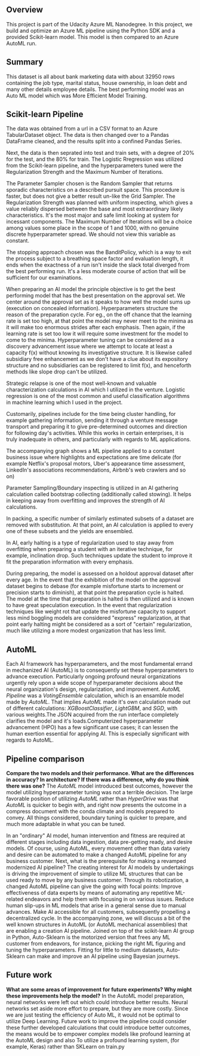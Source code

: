 ## Overview
This project is part of the Udacity Azure ML Nanodegree.
In this project, we build and optimize an Azure ML pipeline using the Python SDK and a provided Scikit-learn model.
This model is then compared to an Azure AutoML run.

## Summary
This dataset is all about bank marketing data with about 32950 rows containing the job type, marital status, house ownership, in loan debt and many other details employee details. The best performing model was an Auto ML model which was More Efficient Model Training.

## Scikit-learn Pipeline
The data was obtained from a url in a CSV format to an Azure TabularDataset object. The data is then changed over to a Pandas DataFrame cleaned, and the results split into a confined Pandas Series. 

Next, the data is then seprated into test and train sets, with a degree of 20% for the test, and the 80% for train. The Logistic Rregression was utilized from the Scikit-learn pipeline, and the hyperparameters tuned were the Regularization Strength and the Maximum Number of Iterations. 

The Parameter Sampler chosen is the Random Sampler that returns sporadic characteristics on a described pursuit space. This procedure is faster, but does not give a better result un-like the Grid Sampler. The Regularization Strength was planned with uniform inspecting, which gives a value reliably dispersed between the base and most extraordinary likely characteristics. It's the most major and safe limit looking at system for incessant components. The Maximum Number of Iterations will be a choice among values some place in the scope of 1 and 1000, with no genuine discrete hyperparameter spread. We should not view this variable as constant. 

The stopping approach chosen was the BanditPolicy, which is a way to exit the process subject to a breathing space factor and evaluation length, it ends when the exactness of a run isn't inside the slack total diverged from the best performing run. It's a less moderate course of action that will be sufficient for our examinations.

When preparing an AI model the principle objective is to get the best performing model that has the best presentation on the approval set. We center around the approval set as it speaks to how well the model sums up (execution on concealed information). Hyperparameters structure the reason of the preparation cycle. For eg., on the off chance that the learning rate is set too high, at that point the model may never meet to the minima as it will make too enormous strides after each emphasis. Then again, if the learning rate is set too low it will require some investment for the model to come to the minima. Hyperparameter tuning can be considered as a discovery advancement issue where we attempt to locate at least a capacity f(x) without knowing its investigative structure. It is likewise called subsidiary free enhancement as we don't have a clue about its expository structure and no subsidiaries can be registered to limit f(x), and henceforth methods like slope drop can't be utilized. 

Strategic relapse is one of the most well-known and valuable characterization calculations in AI which I utilized in the venture. Logistic regression is one of the most common and useful classification algorithms in machine learning which I used in the project. 

Customarily, pipelines include for the time being cluster handling, for example gathering information, sending it through a venture message transport and preparing it to give pre-determined outcomes and direction for following day's activities. While this works in certain enterprises, it is truly inadequate in others, and particularly with regards to ML applications. 

The accompanying graph shows a ML pipeline applied to a constant business issue where highlights and expectations are time delicate (for example Netflix's proposal motors, Uber's appearance time assessment, LinkedIn's associations recommendations, Airbnb's web crawlers and so on)

Parameter Sampling/Boundary inspecting is utilized in an AI gathering calculation called bootstrap collecting (additionally called stowing). It helps in keeping away from overfitting and improves the strength of AI calculations. 

In packing, a specific number of similarly estimated subsets of a dataset are removed with substitution. At that point, an AI calculation is applied to every one of these subsets and the yields are ensembled.

In AI, early halting is a type of regularization used to stay away from overfitting when preparing a student with an iterative technique, for example, inclination drop. Such techniques update the student to improve it fit the preparation information with every emphasis. 

During preparing, the model is assessed on a holdout approval dataset after every age. In the event that the exhibition of the model on the approval dataset begins to debase (for example misfortune starts to increment or precision starts to diminish), at that point the preparation cycle is halted. The model at the time that preparation is halted is then utilized and is known to have great speculation execution. In the event that regularization techniques like weight rot that update the misfortune capacity to support less mind boggling models are considered "express" regularization, at that point early halting might be considered as a sort of "certain" regularization, much like utilizing a more modest organization that has less limit.

## AutoML
Each AI framework has hyperparameters, and the most fundamental errand in mechanized AI (AutoML) is to consequently set these hyperparameters to advance execution. Particularly ongoing profound neural organizations urgently rely upon a wide scope of hyperparameter decisions about the neural organization's design, regularization, and improvement. *AutoML Pipeline* was a *VotingEnsemble* calculation, which is an ensamble model made by *AutoML*. That implies *AutoML* made it's own calculation made out of different calculations: *XGBoostClassifier*, *LightGBM*, and *SGD*, with various weights.The JSON acquired from the run interface completely clarifies the model and it's loads.Computerized hyperparameter advancement (HPO) has a few significant use cases; it can lessen the human exertion essential for applying AI. This is especially significant with regards to AutoML.




## Pipeline comparison
**Compare the two models and their performance. What are the differences in accuracy? In architecture? If there was a difference, why do you think there was one?**
The *AutoML* model introduced best outcomes, however the model utilizing hyperparameter tuning was not a terrible decision. The large favorable position of utilizing *AutoML* rather than *HyperDrive* was that *AutoML* is quicker to begin with, and right now presents the outcome in a compress document with the conda climate and models prepared to convey. All things considered, boundary tuning is quicker to prepare, and much more adaptable in what you can be tuned.

In an "ordinary" AI model, human intervention and fitness are required at different stages including data ingestion, data pre-getting ready, and desire models. Of course, using AutoML, every movement other than data variety and desire can be automated to make a changed AutoML pipeline for any business customer. Next, what is the prerequisite for making a revamped modernized AI pipeline? The creating interest for AI models by undertakings is driving the improvement of simple to utilize ML structures that can be used ready to move by any business customer. Through its robotization, a changed AutoML pipeline can give the going with focal points: Improve effectiveness of data experts by means of automating any repetitive ML-related endeavors and help them with focusing in on various issues. Reduce human slip-ups in ML models that arise in a general sense due to manual advances. Make AI accessible for all customers, subsequently propelling a decentralized cycle. In the accompanying zone, we will discuss a bit of the well known structures in AutoML (or AutoML mechanical assemblies) that are enabling a creation AI pipeline. Joined on top of the scikit-learn AI group in Python, Auto-Sklearn is the motorized version that frees any ML customer from endeavors, for instance, picking the right ML figuring and tuning the hyperparameters. Fitting for little to medium datasets, Auto-Sklearn can make and improve an AI pipeline using Bayesian journeys.

## Future work
**What are some areas of improvement for future experiments? Why might these improvements help the model?**
In the AutoML model preparation, neural networks were left out which could introduce better results. Neural networks set aside more effort to prepare, but they are more costly. Since we are just testing the efficiency of Auto ML, it would not be optimal to utilize Deep Learning. Future work to improve the pipeline could consider these further developed calculations that could introduce better outcomes, the means would be to empower complex models like profound learning at the AutoML design and also To utilize a profound learning system, (for example, Keras) rather than SKLearn on train.py

